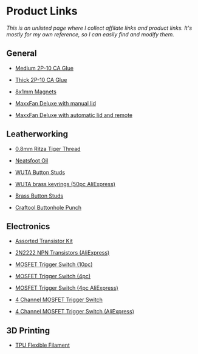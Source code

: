 # Product Links

_This is an unlisted page where I collect affilate links and product links. It's
mostly for my own reference, so I can easily find and modify them._


## General

- [Medium 2P-10 CA Glue](https://amzn.to/3J4RF8L)
- [Thick 2P-10 CA Glue](https://amzn.to/3pZprVb)
- [8x1mm Magnets](https://amzn.to/34ANB0N)

- [MaxxFan Deluxe with manual lid](https://amzn.to/3I68ajx)
- [MaxxFan Deluxe with automatic lid and remote](https://amzn.to/3iicGRD)

## Leatherworking

- [0.8mm Ritza Tiger Thread](https://amzn.to/3t2vtWW)
- [Neatsfoot Oil](https://amzn.to/3sZp4ff)

- [WUTA Button Studs](https://s.click.aliexpress.com/e/_A8T4nD)
- [WUTA brass keyrings (50pc AliExpress)](https://s.click.aliexpress.com/e/_97Gu9l)
- [Brass Button Studs](https://s.click.aliexpress.com/e/_AFmbcn)

- [Craftool Buttonhole Punch](https://amzn.to/3NcdfKD)


## Electronics

- [Assorted Transistor Kit](https://amzn.to/3I0vpvb)
- [2N2222 NPN Transistors (AliExpress)](https://s.click.aliexpress.com/e/_A6M69h)

- [MOSFET Trigger Switch (10pc)](https://amzn.to/3CCW3sR)
- [MOSFET Trigger Switch (4pc)](https://amzn.to/3KymYsI)
- [MOSFET Trigger Switch (4pc AliExpress)](https://s.click.aliexpress.com/e/_ABq7FZ)

- [4 Channel MOSFET Trigger Switch](https://amzn.to/3MUt3Sv)
- [4 Channel MOSFET Trigger Switch (AliExpress)](https://s.click.aliexpress.com/e/_ALZIun)


## 3D Printing

- [TPU Flexible Filament](https://amzn.to/39kgqAC)
